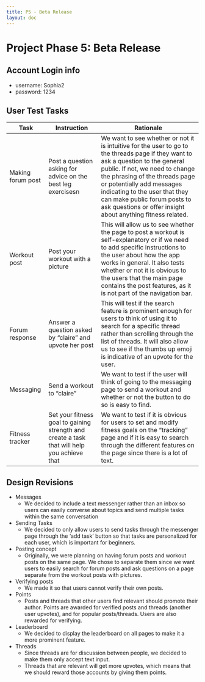 ```yaml
---
title: P5 - Beta Release
layout: doc
---
```


# **Project Phase 5: Beta Release**

## Account Login info

- username: Sophia2
- password: 1234

## User Test Tasks

| Task              | Instruction                                                                                 | Rationale                                                                                                                                                                                                                                                                                                                                                        |
| ----------------- | ------------------------------------------------------------------------------------------- | ---------------------------------------------------------------------------------------------------------------------------------------------------------------------------------------------------------------------------------------------------------------------------------------------------------------------------------------------------------------- |
| Making forum post | Post a question asking for advice on the best leg exercisesn                                | We want to see whether or not it is intuitive for the user to go to the threads page if they want to ask a question to the general public. If not, we need to change the phrasing of the threads page or potentially add messages indicating to the user that they can make public forum posts to ask questions or offer insight about anything fitness related. |
| Workout post      | Post your workout with a picture                                                            | This will allow us to see whether the page to post a workout is self-explanatory or if we need to add specific instructions to the user about how the app works in general. It also tests whether or not it is obvious to the users that the main page contains the post features, as it is not part of the navigation bar.                                      |
| Forum response    | Answer a question asked by “claire” and upvote her post                                     | This will test if the search feature is prominent enough for users to think of using it to search for a specific thread rather than scrolling through the list of threads. It will also allow us to see if the thumbs up emoji is indicative of an upvote for the user.                                                                                          |
| Messaging         | Send a workout to “claire”                                                                  | We want to test if the user will think of going to the messaging page to send a workout and whether or not the button to do so is easy to find.                                                                                                                                                                                                                  |
| Fitness tracker   | Set your fitness goal to gaining strength and create a task that will help you achieve that | We want to test if it is obvious for users to set and modify fitness goals on the “tracking” page and if it is easy to search through the different features on the page since there is a lot of text.                                                                                                                                                           |

## Design Revisions

- Messages
  - We decided to include a text messenger rather than an inbox so users can easily converse about topics and send multiple tasks within the same conversation
- Sending Tasks
  - We decided to only allow users to send tasks through the messenger page through the ‘add task’ button so that tasks are personalized for each user, which is important for beginners.
- Posting concept
  - Originally, we were planning on having forum posts and workout posts on the same page. We chose to separate them since we want users to easily search for forum posts and ask questions on a page separate from the workout posts with pictures.
- Verifying posts
  - We made it so that users cannot verify their own posts.
- Points
  - Posts and threads that other users find relevant should promote their author. Points are awarded for verified posts and threads (another user upvotes), and for popular posts/threads. Users are also rewarded for verifying.
- Leaderboard
  - We decided to display the leaderboard on all pages to make it a more prominent feature.
- Threads
  - Since threads are for discussion between people, we decided to make them only accept text input.
  - Threads that are relevant will get more upvotes, which means that we should reward those accounts by giving them points.
